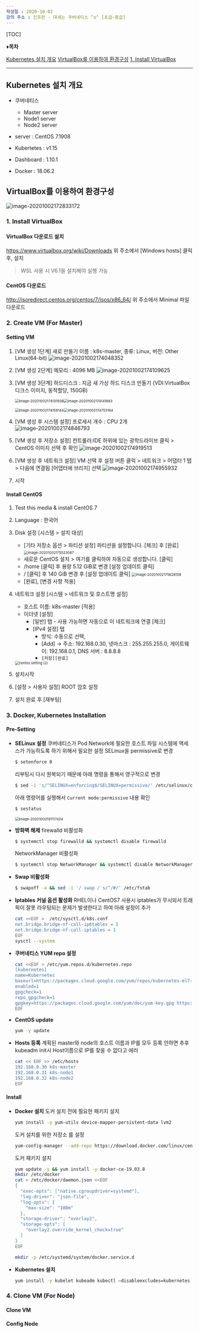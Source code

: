 ```yaml
---
작성일 : 2020-10-02
강의 주소 : 인프런 - 대세는 쿠버네티스 ^o^ [초급~중급]
---
```


[TOC]

:diamonds:**목차**

[Kubernetes 설치 개요](#kubernetes-설치-개요)
[VirtualBox를 이용하여 환경구성](#virtualbox를-이용하여-환경구성)
        [1. Install VirtualBox](#1.-Install-VirtualBox)

---

## Kubernetes 설치 개요

- 쿠버네티스
  - Master server
  - Node1 server
  - Node2 server

- server : CentOS 7.1908
- Kubertetes : v1.15
- Dashboard : 1.10.1
- Docker : 18.06.2



## VirtualBox를 이용하여 환경구성

![image-20201002172833172](img/02%20%5B%EA%B8%B0%EC%B4%88%ED%8E%B8%5D%20%EC%BF%A0%EB%B2%84%EB%84%A4%ED%8B%B0%EC%8A%A4%20%EC%84%A4%EC%B9%98/image-20201002172833172.png)

### 1. Install VirtualBox

#### VirtualBox 다운로드 설치

https://www.virtualbox.org/wiki/Downloads  위 주소에서 [Windows hosts] 클릭 후, 설치

> WSL 사용 시 V6.1을 설치해야 실행 가능



#### CentOS 다운로드

http://isoredirect.centos.org/centos/7/isos/x86_64/ 위 주소에서 Minimal 파일 다운로드



### 2. Create VM (For Master)

#### Setting VM

1. [VM 생성 1단계] 새로 만들기 이름 : k8s-master, 종류: Linux, 버전: Other Linux(64-bit)
   ![image-20201002174048352](img/02%20%5B%EA%B8%B0%EC%B4%88%ED%8E%B8%5D%20%EC%BF%A0%EB%B2%84%EB%84%A4%ED%8B%B0%EC%8A%A4%20%EC%84%A4%EC%B9%98/image-20201002174048352.png)

2. [VM 생성 2단계] 메모리 : 4096 MB 
   ![image-20201002174109625](img/02%20%5B%EA%B8%B0%EC%B4%88%ED%8E%B8%5D%20%EC%BF%A0%EB%B2%84%EB%84%A4%ED%8B%B0%EC%8A%A4%20%EC%84%A4%EC%B9%98/image-20201002174109625.png)

3. [VM 생성 3단계] 하드디스크 : 지금 새 가상 하드 디스크 만들기 (VDI:VirtualBox 디크스 이미지, 동적할당, 150GB) 

   <img src="img/02%20%5B%EA%B8%B0%EC%B4%88%ED%8E%B8%5D%20%EC%BF%A0%EB%B2%84%EB%84%A4%ED%8B%B0%EC%8A%A4%20%EC%84%A4%EC%B9%98/image-20201002174131938.png" alt="image-20201002174131938" style="zoom: 67%;"/><img src="img/02%20%5B%EA%B8%B0%EC%B4%88%ED%8E%B8%5D%20%EC%BF%A0%EB%B2%84%EB%84%A4%ED%8B%B0%EC%8A%A4%20%EC%84%A4%EC%B9%98/image-20201002174141883.png" alt="image-20201002174141883" style="zoom:67%;" />

   <img src="img/02%20%5B%EA%B8%B0%EC%B4%88%ED%8E%B8%5D%20%EC%BF%A0%EB%B2%84%EB%84%A4%ED%8B%B0%EC%8A%A4%20%EC%84%A4%EC%B9%98/image-20201002174158144.png" alt="image-20201002174158144" style="zoom: 67%;" /><img src="img/02%20%5B%EA%B8%B0%EC%B4%88%ED%8E%B8%5D%20%EC%BF%A0%EB%B2%84%EB%84%A4%ED%8B%B0%EC%8A%A4%20%EC%84%A4%EC%B9%98/image-20201002174753164.png" alt="image-20201002174753164" style="zoom:67%;" />

4. [VM 생성 후 시스템 설정] 프로세서 개수 : CPU 2개 
   ![image-20201002174846793](img/02%20%5B%EA%B8%B0%EC%B4%88%ED%8E%B8%5D%20%EC%BF%A0%EB%B2%84%EB%84%A4%ED%8B%B0%EC%8A%A4%20%EC%84%A4%EC%B9%98/image-20201002174846793.png)

5. [VM 생성 후 저장소 설정] 컨트롤러:IDE 하위에 있는 광학드라이브 클릭 > CentOS 이미지 선택 후 확인 
   ![image-20201002174919513](img/02%20%5B%EA%B8%B0%EC%B4%88%ED%8E%B8%5D%20%EC%BF%A0%EB%B2%84%EB%84%A4%ED%8B%B0%EC%8A%A4%20%EC%84%A4%EC%B9%98/image-20201002174919513.png)

6. [VM 생성 후 네트워크 설정] VM 선택 후 설정 버튼 클릭 > 네트워크 > 어댑터 1 탭 > 다음에 연결됨 [어댑터에 브리지] 선택
   ![image-20201002174955932](img/02%20%5B%EA%B8%B0%EC%B4%88%ED%8E%B8%5D%20%EC%BF%A0%EB%B2%84%EB%84%A4%ED%8B%B0%EC%8A%A4%20%EC%84%A4%EC%B9%98/image-20201002174955932.png)

7. 시작

#### Install CentOS

1. Test this media & install CentOS 7 

2. Language : 한국어  

3. Disk 설정 [시스템 > 설치 대상]   

   - [기타 저장소 옵션 > 파티션 설정] 파티션을 설정합니다. [체크] 후 [완료]   
     <img src="img/02%20%5B%EA%B8%B0%EC%B4%88%ED%8E%B8%5D%20%EC%BF%A0%EB%B2%84%EB%84%A4%ED%8B%B0%EC%8A%A4%20%EC%84%A4%EC%B9%98/image-20201002175523087.png" alt="image-20201002175523087" style="zoom:67%;" />
   - 새로운 CentOS 설치 > 여기를 클릭하여 자동으로 생성합니다. [클릭]   
   - /home [클릭] 후 용량 5.12 GiB로 변경 [설정 업데이트 클릭]   
   - / [클릭] 후 140 GiB 변경 후 [설정 업데이트 클릭] 
     <img src="img/02%20%5B%EA%B8%B0%EC%B4%88%ED%8E%B8%5D%20%EC%BF%A0%EB%B2%84%EB%84%A4%ED%8B%B0%EC%8A%A4%20%EC%84%A4%EC%B9%98/image-20201002175628158.png" alt="image-20201002175628158" style="zoom:67%;" />
   - [완료], [변경 사항 적용] 

4. 네트워크 설정 [시스템 > 네트워크 및 호스트명 설정]   

   - 호스트 이름: k8s-master [적용]   
   - 이더넷 [설정]   
     - [일반] 탭      - 사용 가능하면 자동으로 이 네트워크에 연결 [체크]      
     - [IPv4 설정] 탭      
       - 방식: 수동으로 선택,       
       - [Add] -> 주소: 192.168.0.30, 넷마스크 : 255.255.255.0, 게이트웨이: 192.168.0.1, DNS 서버 : 8.8.8.8      
       - `[저장][완료]`    

   <img src="img/02%20%5B%EA%B8%B0%EC%B4%88%ED%8E%B8%5D%20%EC%BF%A0%EB%B2%84%EB%84%A4%ED%8B%B0%EC%8A%A4%20%EC%84%A4%EC%B9%98/centos%20setting%20(2).png" alt="centos setting (2)" style="zoom:67%;" />

5. 설치시작 

6. [설정 > 사용자 설정] ROOT 암호 설정  

7. 설치 완료 후 [재부팅]

### 3. Docker, Kubernetes Installation

#### Pre-Setting

- **SELinux 설정**
  쿠버네티스가 Pod Network에 필요한 호스트 파일 시스템에 액세스가 가능하도록 하기 위해서 필요한 설정
  SELinux을 permissive로 변경

  ```bash
  $ setenforce 0
  ```

  리부팅시 다시 원복되기 때문에 아래 명령을 통해서 영구적으로 변경

  ```bash
  $ sed -i 's/^SELINUX=enforcing$/SELINUX=permissive/' /etc/selinux/config
  ```

  아래 명령어를 실행해서 `Current mode:permissive` 내용 확인

  ```bash
  $ sestatus
  ```

  <img src="img/02%20%5B%EA%B8%B0%EC%B4%88%ED%8E%B8%5D%20%EC%BF%A0%EB%B2%84%EB%84%A4%ED%8B%B0%EC%8A%A4%20%EC%84%A4%EC%B9%98/image-20201002191117424.png" alt="image-20201002191117424" style="zoom:67%;" />

- **방화벽 해제**
  firewalld 비활성화

  ```bash
  $ systemctl stop firewalld && systemctl disable firewalld
  ```

  NetworkManager 비활성화

  ```bash
  $ systemctl stop NetworkManager && systemctl disable NetworkManager
  ```

- **Swap 비활성화**

  ```bash
  $ swapoff -a && sed -i '/ swap / s/^/#/' /etc/fstab
  ```

- **Iptables 커널 옵션 활성화**
  RHEL이나 CentOS7 사용시 iptables가 무시되서 트래픽이 잘못 라우팅되는 문제가 발생한다고 하여 아래 설정이 추가

  ```bash
  cat <<EOF >  /etc/sysctl.d/k8s.conf
  net.bridge.bridge-nf-call-ip6tables = 1
  net.bridge.bridge-nf-call-iptables = 1
  EOF
  sysctl --system
  ```

- **쿠버네티스 YUM repo 설정**

  ```bash
  cat <<EOF > /etc/yum.repos.d/kubernetes.repo
  [kubernetes]
  name=Kubernetes
  baseurl=https://packages.cloud.google.com/yum/repos/kubernetes-el7-x86_64
  enabled=1
  gpgcheck=1
  repo_gpgcheck=1
  gpgkey=https://packages.cloud.google.com/yum/doc/yum-key.gpg https://packages.cloud.google.com/yum/doc/rpm-package-key.gpg
  EOF
  ```

- **CentOS update**

  ```bash
  yum -y update
  ```

- **Hosts 등록**
  계획된 master와 node의 호스트 이름과 IP를 모두 등록
  안하면 추후 kubeadm init시 Host이름으로 IP를 찾을 수 없다고 에러

  ```bash
  cat << EOF >> /etc/hosts
  192.168.0.30 k8s-master
  192.168.0.31 k8s-node1
  192.168.0.32 k8s-node2
  EOF
  ```



#### Install

- **Docker 설치**
  도커 설치 전에 필요한 패키지 설치

  ```sh
  yum install -y yum-utils device-mapper-persistent-data lvm2 
  ```

  도커 설치를 위한 저장소 를 설정

  ```sh
  yum-config-manager --add-repo https://download.docker.com/linux/centos/docker-ce.repo
  ```

  도커 패키지 설치

  ```sh
  yum update -y && yum install -y docker-ce-19.03.8
  mkdir /etc/docker
  cat > /etc/docker/daemon.json <<EOF
  {
    "exec-opts": ["native.cgroupdriver=systemd"],
    "log-driver": "json-file",
    "log-opts": {
      "max-size": "100m"
    },
    "storage-driver": "overlay2",
    "storage-opts": [
      "overlay2.override_kernel_check=true"
    ]
  }
  EOF
  
  mkdir -p /etc/systemd/system/docker.service.d
  ```

- **Kubernetes 설치**

  ```sh
  yum install -y kubelet kubeadm kubectl –disableexcludes=kubernetes
  ```

  

### 4. Clone VM (For Node)

#### Clone VM

#### Config Node

